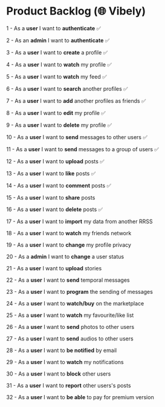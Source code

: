 # Product Backlog (🌐 Vibely)

1 - As a **user** I want to **authenticate** ✅

2 - As an **admin** I want to **authenticate** ✅

3 - As a **user** I want to **create** a profile ✅

4 - As a **user** I want to **watch** my profile ✅

5 - As a **user** I want to **watch** my feed ✅

6 - As a **user** I want to **search** another profiles ✅

7 - As a **user** I want to **add** another profiles as friends ✅

8 - As a **user** I want to **edit** my profile ✅

9 - As a **user** I want to **delete** my profile ✅

10 - As a **user** I want to **send** messages to other users ✅

11 - As a **user** I want to **send** messages to a group of users ✅

12 - As a **user** I want to **upload** posts ✅

13 - As a **user** I want to **like** posts ✅

14 - As a **user** I want to **comment** posts ✅

15 - As a **user** I want to **share** posts

16 - As a **user** I want to **delete** posts ✅

17 - As a **user** I want to **import** my data from another RRSS

18 - As a **user** I want to **watch** my friends network

19 - As a **user** I want to **change** my profile privacy

20 - As a **admin** I want to **change** a user status

21 - As a **user** I want to **upload** stories

22 - As a **user** I want to **send** temporal messages

23 - As a **user** I want to **program** the sending of messages

24 - As a **user** I want to **watch/buy** on the marketplace

25 - As a **user** I want to **watch** my favourite/like list

26 - As a **user** I want to **send** photos to other users

27 - As a **user** I want to **send** audios to other users

28 - As a **user** I want to **be notified** by email

29 - As a **user** I want to **watch** my notifications

30 - As a **user** I want to **block** other users

31 - As a **user** I want to **report** other users's posts

32 - As a **user** I want to **be able** to pay for premium version